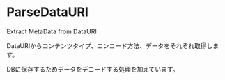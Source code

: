 # ParseDataURI
Extract MetaData from DataURI

DataURIからコンテンツタイプ、エンコード方法、データをそれぞれ取得します。

DBに保存するためデータをデコードする処理を加えています。
